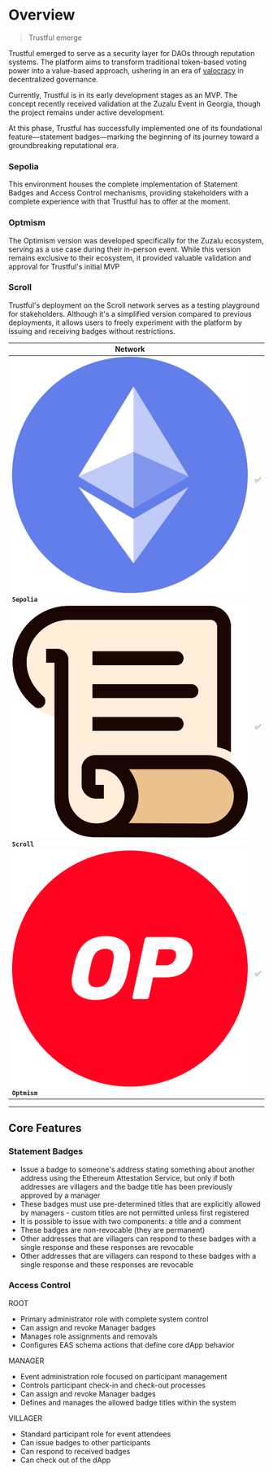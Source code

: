 # Overview

> Trustful emerge

Trustful emerged to serve as a security layer for DAOs through reputation systems. The platform aims to transform traditional token-based voting power into a value-based approach, ushering in an era of [valocracy](https://mirror.xyz/research.blockful.eth/Ht7raeMRhVNg64X-uHJ3vowmox2Dx8_OPMWVWPnkVyI) in decentralized governance.

Currently, Trustful is in its early development stages as an MVP. The concept recently received validation at the Zuzalu Event in Georgia, though the project remains under active development.&#x20;

At this phase, Trustful has successfully implemented one of its foundational feature—statement badges—marking the beginning of its journey toward a groundbreaking reputational era.

### Sepolia

This environment houses the complete implementation of Statement Badges and Access Control mechanisms, providing stakeholders with a complete experience with that Trustful has to offer at the moment.

### Optmism

The Optimism version was developed specifically for the Zuzalu ecosystem, serving as a use case during their in-person event. While this version remains exclusive to their ecosystem, it provided valuable validation and approval for Trustful's initial MVP

### Scroll

Trustful's deployment on the Scroll network serves as a testing playground for stakeholders. Although it's a simplified version compared to previous deployments, it allows users to freely experiment with the platform by issuing and receiving badges without restrictions.

<table data-view="cards"><thead><tr><th>Network</th><th></th></tr></thead><tbody><tr><td><img src="../.gitbook/assets/sepolia_ethereum_logo.png" alt="" data-size="line"> <strong><code>Sepolia</code></strong></td><td>                    ✅</td></tr><tr><td><img src="../.gitbook/assets/scroll_icon.png" alt="" data-size="line"><strong><code>Scroll</code></strong></td><td>                    ✅</td></tr><tr><td><img src="../.gitbook/assets/optimism-ethereum-op-logo.png" alt="" data-size="line"> <strong><code>Optmism</code></strong></td><td>                    ✅</td></tr></tbody></table>

***

## Core Features

### Statement Badges

* Issue a badge to someone's address stating something about another address using the Ethereum Attestation Service, but only if both addresses are villagers and the badge title has been previously approved by a manager
* These badges must use pre-determined titles that are explicitly allowed by managers - custom titles are not permitted unless first registered
* It is possible to issue with two components: a title and a comment
* These badges are non-revocable (they are permanent)
* Other addresses that are villagers can respond to these badges with a single response and these responses are revocable
* Other addresses that are villagers can respond to these badges with a single response and these responses are revocable

### Access Control

ROOT

* Primary administrator role with complete system control
* Can assign and revoke Manager badges
* Manages role assignments and removals
* Configures EAS schema actions that define core dApp behavior

MANAGER

* Event administration role focused on participant management
* Controls participant check-in and check-out processes
* Can assign and revoke Manager badges
* Defines and manages the allowed badge titles within the system

VILLAGER

* Standard participant role for event attendees
* Can issue badges to other participants
* Can respond to received badges
* Can check out of the dApp
